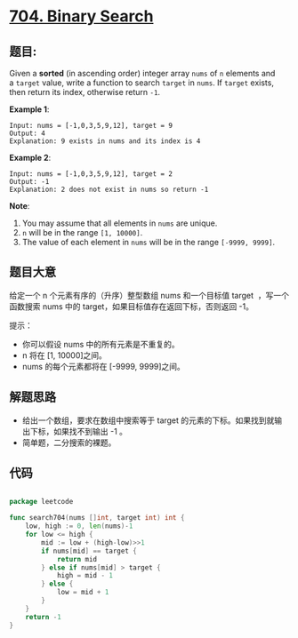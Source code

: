 # [704. Binary Search](https://leetcode.com/problems/binary-search/)


## 题目:

Given a **sorted** (in ascending order) integer array `nums` of `n` elements and a `target` value, write a function to search `target` in `nums`. If `target` exists, then return its index, otherwise return `-1`.

**Example 1**:

    Input: nums = [-1,0,3,5,9,12], target = 9
    Output: 4
    Explanation: 9 exists in nums and its index is 4

**Example 2**:

    Input: nums = [-1,0,3,5,9,12], target = 2
    Output: -1
    Explanation: 2 does not exist in nums so return -1

**Note**:

1. You may assume that all elements in `nums` are unique.
2. `n` will be in the range `[1, 10000]`.
3. The value of each element in `nums` will be in the range `[-9999, 9999]`.


## 题目大意


给定一个 n 个元素有序的（升序）整型数组 nums 和一个目标值 target  ，写一个函数搜索 nums 中的 target，如果目标值存在返回下标，否则返回 -1。

提示：

- 你可以假设 nums 中的所有元素是不重复的。
- n 将在 [1, 10000]之间。
- nums 的每个元素都将在 [-9999, 9999]之间。


## 解题思路


- 给出一个数组，要求在数组中搜索等于 target 的元素的下标。如果找到就输出下标，如果找不到输出 -1 。
- 简单题，二分搜索的裸题。


## 代码

```go

package leetcode

func search704(nums []int, target int) int {
	low, high := 0, len(nums)-1
	for low <= high {
		mid := low + (high-low)>>1
		if nums[mid] == target {
			return mid
		} else if nums[mid] > target {
			high = mid - 1
		} else {
			low = mid + 1
		}
	}
	return -1
}

```